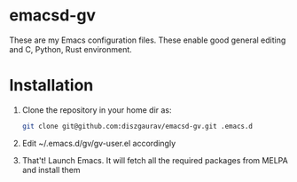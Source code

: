 # emacsd-gv

These are my Emacs configuration files. These enable good general editing and C,
Python, Rust environment.


# Installation

1. Clone the repository in your home dir as:
   ```bash
   git clone git@github.com:diszgaurav/emacsd-gv.git .emacs.d
   ```

2. Edit ~/.emacs.d/gv/gv-user.el accordingly

3. That't! Launch Emacs. It will fetch all the required packages from MELPA and
   install them
